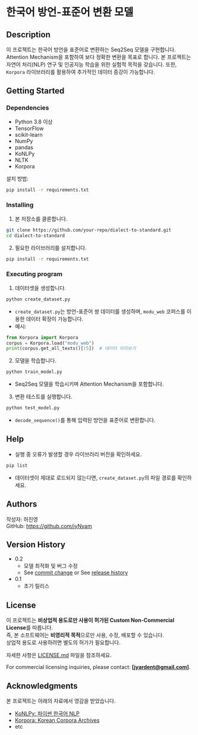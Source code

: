 # 한국어 방언-표준어 변환 모델

## Description
이 프로젝트는 한국어 방언을 표준어로 변환하는 Seq2Seq 모델을 구현합니다. Attention Mechanism을 포함하여 보다 정확한 변환을 목표로 합니다.
본 프로젝트는 자연어 처리(NLP) 연구 및 인공지능 학습을 위한 실험적 목적을 갖습니다. 또한, `Korpora` 라이브러리를 활용하여 추가적인 데이터 증강이 가능합니다.

## Getting Started

### Dependencies
* Python 3.8 이상
* TensorFlow
* scikit-learn
* NumPy
* pandas
* KoNLPy
* NLTK
* Korpora

설치 방법:
```bash
pip install -r requirements.txt
```

### Installing
1. 본 저장소를 클론합니다.
```bash
git clone https://github.com/your-repo/dialect-to-standard.git
cd dialect-to-standard
```
2. 필요한 라이브러리를 설치합니다.
```bash
pip install -r requirements.txt
```

### Executing program
1. 데이터셋을 생성합니다.
```python
python create_dataset.py
```
   - `create_dataset.py`는 방언-표준어 쌍 데이터를 생성하며, `modu_web` 코퍼스를 이용한 데이터 확장이 가능합니다.
   - 예시:
   ```python
   from Korpora import Korpora
   corpus = Korpora.load("modu_web")
   print(corpus.get_all_texts()[:5])  # 데이터 미리보기
   ```

2. 모델을 학습합니다.
```python
python train_model.py
```
   - Seq2Seq 모델을 학습시키며 Attention Mechanism을 포함합니다.

3. 변환 테스트를 실행합니다.
```python
python test_model.py
```
   - `decode_sequence()`를 통해 입력된 방언을 표준어로 변환합니다.

## Help
* 실행 중 오류가 발생할 경우 라이브러리 버전을 확인하세요.
```bash
pip list
```
* 데이터셋이 제대로 로드되지 않는다면, `create_dataset.py`의 파일 경로를 확인하세요.


## Authors
작성자: 허진영  
GitHub: https://github.com/jyNyam

## Version History
* 0.2
    * 모델 최적화 및 버그 수정
    * See [commit change]() or See [release history]()
* 0.1
    * 초기 릴리스


## License
이 프로젝트는 **비상업적 용도로만 사용이 허가된 Custom Non-Commercial License**를 따릅니다.  
즉, 본 소프트웨어는 **비영리적 목적**으로만 사용, 수정, 배포할 수 있습니다.  
상업적 용도로 사용하려면 별도의 허가가 필요합니다.  

자세한 사항은 [LICENSE.md](LICENSE.md) 파일을 참조하세요.  

For commercial licensing inquiries, please contact: **[jyardent@gmail.com]**.


## Acknowledgments
본 프로젝트는 아래의 자료에서 영감을 받았습니다.
* [KoNLPy: 파이썬 한국어 NLP](https://konlpy.org/ko/latest/)
* [Korpora: Korean Corpora Archives](https://ko-nlp.github.io/Korpora/)
* etc

